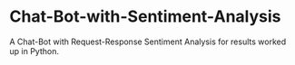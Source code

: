 # Chat-Bot-with-Sentiment-Analysis
A Chat-Bot with Request-Response Sentiment Analysis for results worked up in Python.
